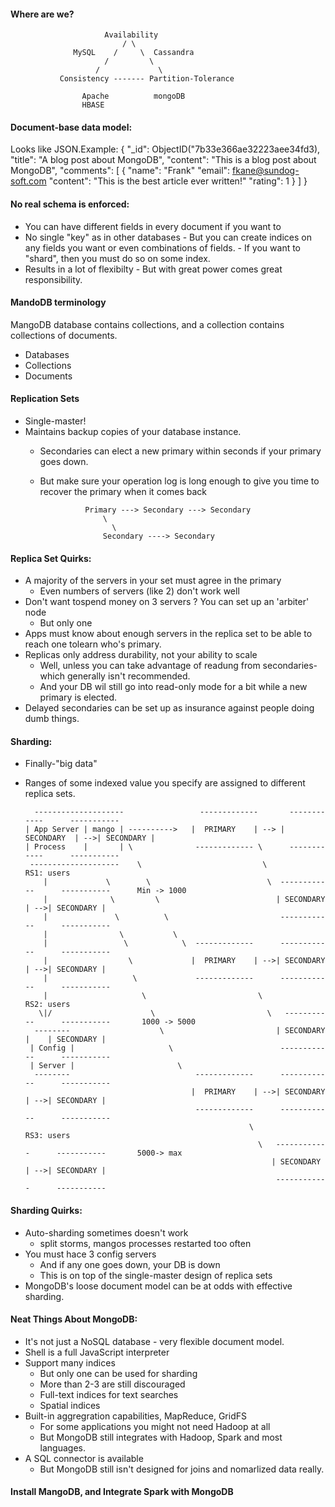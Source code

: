 #### Where are we?
  
  
                         Availability
                             / \
                  MySQL    /     \  Cassandra
                         /         \
                       /             \
               Consistency ------- Partition-Tolerance
                  
                    Apache          mongoDB
                    HBASE                   
                    
#### Document-base data model:

Looks like JSON.Example:
{
      "_id": ObjectID("7b33e366ae32223aee34fd3),
      "title": "A blog post about MongoDB",
      "content": "This is a blog post about MongoDB",
      "comments": [
                {
                      "name": "Frank"
                      "email": fkane@sundog-soft.com
                      "content": "This is the best article ever written!"
                      "rating": 1
                  }
                ]
 }
 
 #### No real schema is enforced:
 
 - You can have different fields in every document if you want to
 - No single "key" as in other databases
        - But you can create indices on any fields you want or even combinations of fields.
        - If you want to "shard", then you must do so on some index.
 - Results in a lot of flexibilty
        - But with great power comes great responsibility.
       
  #### MandoDB terminology
  MangoDB database contains collections, and a collection contains collections of documents.
  - Databases
  - Collections
  - Documents
  
  #### Replication Sets
  - Single-master!
  - Maintains backup copies of your database instance.
      - Secondaries can elect a new primary within seconds if your primary goes down.
      - But make sure your operation log is long enough to give you time to recover the primary when it comes back
      
                      Primary ---> Secondary ---> Secondary
                          \
                            \
                          Secondary ----> Secondary
                          
   #### Replica Set Quirks:
   - A majority of the servers in your set must agree in the primary
        - Even numbers of servers (like 2) don't work well
   - Don't want tospend money on 3 servers ? You can set up an 'arbiter' node
        - But only one
   - Apps must know about enough servers in the replica set to be able to reach one tolearn who's primary.
   - Replicas only address durability, not your ability to scale
        - Well, unless you can take advantage of readung from secondaries- which generally isn't recommended.
        - And your DB wil still go into read-only mode for a bit while a new primary is elected.
   - Delayed secondaries can be set up as insurance against people doing dumb things.
   
  #### Sharding:
  
  - Finally-"big data"
  - Ranges of some indexed value you specify are assigned to different replica sets.
  
          --------------------                 -------------       ------------      -----------
        | App Server | mango | ---------->   |  PRIMARY    | --> | SECONDARY  | -->| SECONDARY |
        | Process    |       | \              ------------- \      ------------      -----------
         --------------------    \                           \                                       RS1: users
            |             \        \                          \  ------------      -----------      Min -> 1000
            |              \         \                          | SECONDARY  | -->| SECONDARY |
            |               \          \                         ------------      -----------
            |                \           \                          
            |                 \            \  -------------      ------------      -----------
            |                  \             |  PRIMARY    | -->| SECONDARY  | -->| SECONDARY |
            |                   \             -------------      ------------      -----------
            |                     \                         \                                        RS2: users
           \|/                      \                         \   -----------      -----------       1000 -> 5000
          --------                    \                         | SECONDARY  |    | SECONDARY |
         | Config |                     \                        ------------      -----------
         | Server |                       \                           
          --------                            -------------      ------------      -----------
                                             |  PRIMARY    | -->| SECONDARY  | -->| SECONDARY |
                                              -------------      ------------      -----------
                                                          \                                         RS3: users
                                                            \   ------------      -----------       5000-> max
                                                               | SECONDARY  | -->| SECONDARY |
                                                                ------------      -----------
                                                              
  #### Sharding Quirks:
  
  - Auto-sharding sometimes doesn't work
      - split storms, mangos processes restarted too often
  - You must hace 3 config servers
      - And if any one goes down, your DB is down
      - This is on top of the single-master design of replica sets
  - MongoDB's loose document model can be at odds with effective sharding.
  
  #### Neat Things About MongoDB:
  
  - It's not just a NoSQL database - very flexible document model.
  - Shell is a full JavaScript interpreter
  - Support many indices
      - But only one can be used for sharding
      - More than 2-3 are still discouraged
      - Full-text indices for text searches
      - Spatial indices
  - Built-in aggregration capabilities, MapReduce, GridFS
       - For some applications you might not need Hadoop at all
       - But MongoDB still integrates with Hadoop, Spark and most languages.
  - A SQL connector is available
       - But MongoDB still isn't designed for joins and nomarlized data really.
       
 #### Install MangoDB, and Integrate Spark with MongoDB
                                                              
                                                              
